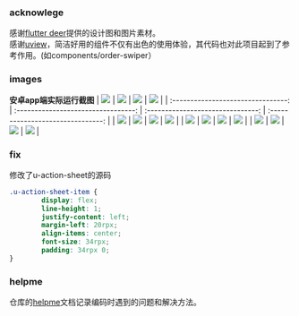 ### acknowlege
感谢[flutter deer](https://github.com/simplezhli/flutter_deer/)提供的设计图和图片素材。<br>
感谢[uview](https://github.com/YanxinNet/uView)，简洁好用的组件不仅有出色的使用体验，其代码也对此项目起到了参考作用。(如components/order-swiper）
### images
**安卓app端实际运行截图**
| ![](./images/1.jpg)    |  ![](./images/2.jpg)    | ![](./images/3.jpg)   |  ![](./images/4.jpg)   |
| :--------------------------------: | :---------------------------------: | :-------------------------------: | :-------------------------------:  |
| ![](./images/5.jpg)    |  ![](./images/6.jpg)    | ![](./images/7.jpg)   |  ![](./images/8.jpg)   |
| ![](./images/9.jpg)    |  ![](./images/10.jpg)   | ![](./images/11.jpg)   | ![](./images/12.jpg)  |
| ![](./images/13.jpg)    |  ![](./images/14.jpg)   | ![](./images/15.jpg)   | ![](./images/16.jpg)  |

### fix
修改了u-action-sheet的源码
```css
.u-action-sheet-item {
		display: flex;
		line-height: 1;
		justify-content: left;
		margin-left: 20rpx;
		align-items: center;
		font-size: 34rpx;
		padding: 34rpx 0;
}
```
### helpme
仓库的[helpme](./HELPME.md)文档记录编码时遇到的问题和解决方法。
